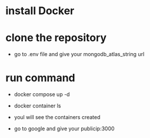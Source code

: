 #  install Docker

# clone the repository

- go to .env file and give your mongodb_atlas_string url

# run command

- docker compose up -d

- docker container ls

- youl will see the containers created 

- go to google and give your publicip:3000 
